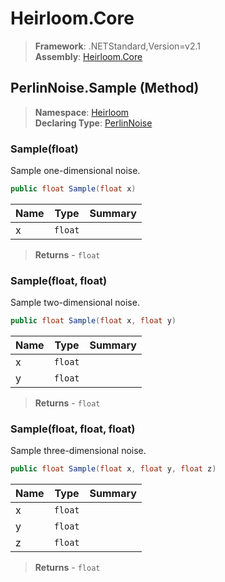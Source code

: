 # Heirloom.Core

> **Framework**: .NETStandard,Version=v2.1  
> **Assembly**: [Heirloom.Core][0]

## PerlinNoise.Sample (Method)

> **Namespace**: [Heirloom][0]  
> **Declaring Type**: [PerlinNoise][1]

### Sample(float)

Sample one-dimensional noise.

```cs
public float Sample(float x)
```

| Name | Type    | Summary |
|------|---------|---------|
| x    | `float` |         |

> **Returns** - `float`

### Sample(float, float)

Sample two-dimensional noise.

```cs
public float Sample(float x, float y)
```

| Name | Type    | Summary |
|------|---------|---------|
| x    | `float` |         |
| y    | `float` |         |

> **Returns** - `float`

### Sample(float, float, float)

Sample three-dimensional noise.

```cs
public float Sample(float x, float y, float z)
```

| Name | Type    | Summary |
|------|---------|---------|
| x    | `float` |         |
| y    | `float` |         |
| z    | `float` |         |

> **Returns** - `float`

[0]: ../../../Heirloom.Core.md
[1]: ../PerlinNoise.md
